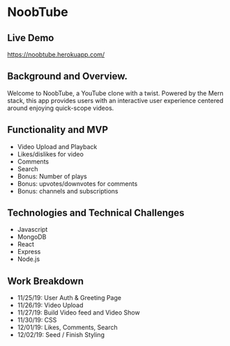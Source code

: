 # NoobTube

## Live Demo
https://noobtube.herokuapp.com/

## Background and Overview. 
Welcome to NoobTube, a YouTube clone with a twist. Powered by the Mern stack, this app provides users with an interactive user experience centered around enjoying quick-scope videos. 

## Functionality and MVP
* Video Upload and Playback
* Likes/dislikes for video
* Comments
* Search
* Bonus: Number of plays
* Bonus: upvotes/downvotes for comments
* Bonus: channels and subscriptions

## Technologies and Technical Challenges 
* Javascript
* MongoDB
* React
* Express
* Node.js

## Work Breakdown
* 11/25/19: User Auth & Greeting Page
* 11/26/19: Video Upload
* 11/27/19: Build Video feed and Video Show
* 11/30/19: CSS
* 12/01/19: Likes, Comments, Search
* 12/02/19: Seed / Finish Styling
